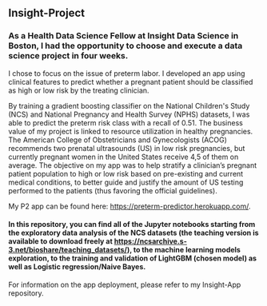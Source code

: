 ## Insight-Project
### As a Health Data Science Fellow at Insight Data Science in Boston, I had the opportunity to choose and execute a data science project in four weeks.

I chose to focus on the issue of preterm labor. I developed an app using clinical features to predict whether a pregnant patient should be classified as high or low risk by the treating clinician. 

By training a gradient boosting classifier on the National Children's Study (NCS) and National Pregnancy and Health Survey (NPHS) datasets, I was able to predict the preterm risk class with a recall of 0.51. 
The business value of my project is linked to resource utilization in healthy pregnancies. The American College of Obstetricians and Gynecologists (ACOG) recommends two prenatal ultrasounds (US) in low risk pregnancies, but currently pregnant women in the United States receive 4,5 of them on average. The objective on my app was to help stratify a clinician’s pregnant patient population to high or low risk based on pre-existing and current medical conditions, to better guide and justify the amount of US testing performed to the patients (thus favoring the official guidelines).

My P2 app can be found here: https://preterm-predictor.herokuapp.com/.

#### In this repository, you can find all of the Jupyter notebooks starting from the exploratory data analysis of the NCS datasets (the teaching version is available to download freely at https://ncsarchive.s-3.net/bioshare/teaching_datasets/), to the machine learning models exploration, to the training and validation of LightGBM (chosen model) as well as Logistic regression/Naive Bayes.
For information on the app deployment, please refer to my Insight-App repository.
